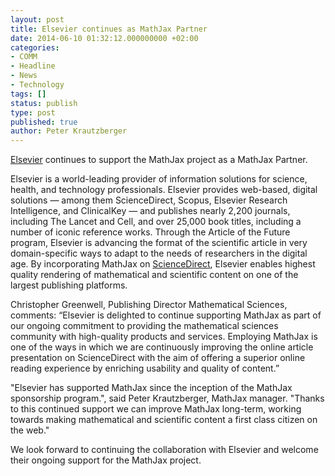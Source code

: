 ```yaml
---
layout: post
title: Elsevier continues as MathJax Partner
date: 2014-06-10 01:32:12.000000000 +02:00
categories:
- COMM
- Headline
- News
- Technology
tags: []
status: publish
type: post
published: true
author: Peter Krautzberger
---
```


[Elsevier](http://www.elsevier.com) continues to support the MathJax project as a MathJax Partner.

Elsevier is a world-leading provider of information solutions for science, health, and technology professionals. Elsevier provides web-based, digital solutions — among them ScienceDirect, Scopus, Elsevier Research Intelligence, and ClinicalKey — and publishes nearly 2,200 journals, including The Lancet and Cell, and over 25,000 book titles, including a number of iconic reference works. Through the Article of the Future program, Elsevier is advancing the format of the scientific article in very domain-specific ways to adapt to the needs of researchers in the digital age. By incorporating MathJax on [ScienceDirect](http://www.sciencedirect.com/), Elsevier enables highest quality rendering of mathematical and scientific content on one of the largest publishing platforms.

Christopher Greenwell, Publishing Director Mathematical Sciences, comments: “Elsevier is delighted to continue supporting MathJax as part of our ongoing commitment to providing the mathematical sciences community with high-quality products and services. Employing MathJax is one of the ways in which we are continuously improving the online article presentation on ScienceDirect with the aim of offering a superior online reading experience by enriching usability and quality of content.”

"Elsevier has supported MathJax since the inception of the MathJax sponsorship program.", said Peter Krautzberger, MathJax manager. "Thanks to this continued support we can improve MathJax long-term, working towards making mathematical and scientific content a first class citizen on the web."

We look forward to continuing the collaboration with Elsevier and welcome their ongoing support for the MathJax project.